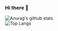 ### Hi there 👋

![Anurag's github stats](https://github-readme-stats.vercel.app/api?username=gsw4869&show_icons=true)  
![Top Langs](https://github-readme-stats.vercel.app/api/top-langs/?username=gsw4869&layout=compact)  
<!-- ![GSW4869's wakatime stats](https://github-readme-stats.vercel.app/api/wakatime?username=gsw4869&layout=compact) -->


<!--
**gsw4869/gsw4869** is a ✨ _special_ ✨ repository because its `README.md` (this file) appears on your GitHub profile.

Here are some ideas to get you started:

- 🔭 I’m currently working on ...
- 🌱 I’m currently learning ...
- 👯 I’m looking to collaborate on ...
- 🤔 I’m looking for help with ...
- 💬 Ask me about ...
- 📫 How to reach me: ...
- 😄 Pronouns: ...
- ⚡ Fun fact: ...
-->
